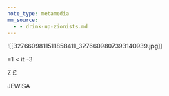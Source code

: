 ```yaml
---
note_type: metamedia
mm_source:
  - - drink-up-zionists.md
---
```


![[3276609811511858411_3276609807393140939.jpg]]

=1
<
it
-3
>
Z
£

JEWISA



